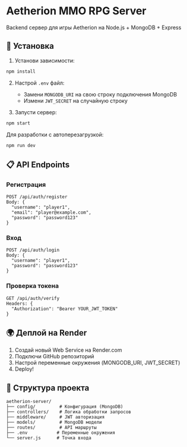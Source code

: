 # Aetherion MMO RPG Server

Backend сервер для игры Aetherion на Node.js + MongoDB + Express

## 🚀 Установка

1. Установи зависимости:
```bash
npm install
```

2. Настрой `.env` файл:
   - Замени `MONGODB_URI` на свою строку подключения MongoDB
   - Измени `JWT_SECRET` на случайную строку

3. Запусти сервер:
```bash
npm start
```

Для разработки с автоперезагрузкой:
```bash
npm run dev
```

## 📋 API Endpoints

### Регистрация
```
POST /api/auth/register
Body: {
  "username": "player1",
  "email": "player@example.com",
  "password": "password123"
}
```

### Вход
```
POST /api/auth/login
Body: {
  "username": "player1",
  "password": "password123"
}
```

### Проверка токена
```
GET /api/auth/verify
Headers: {
  "Authorization": "Bearer YOUR_JWT_TOKEN"
}
```

## 🌍 Деплой на Render

1. Создай новый Web Service на Render.com
2. Подключи GitHub репозиторий
3. Настрой переменные окружения (MONGODB_URI, JWT_SECRET)
4. Deploy!

## 📝 Структура проекта

```
aetherion-server/
├── config/         # Конфигурация (MongoDB)
├── controllers/    # Логика обработки запросов
├── middleware/     # JWT авторизация
├── models/         # MongoDB модели
├── routes/         # API маршруты
├── .env           # Переменные окружения
└── server.js      # Точка входа
```
